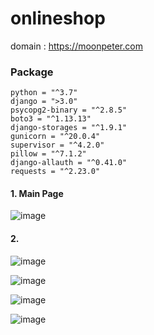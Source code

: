 # onlineshop

domain : https://moonpeter.com



### Package

```
python = "^3.7"
django = ">3.0"
psycopg2-binary = "^2.8.5"
boto3 = "^1.13.13"
django-storages = "^1.9.1"
gunicorn = "^20.0.4"
supervisor = "^4.2.0"
pillow = "^7.1.2"
django-allauth = "^0.41.0"
requests = "^2.23.0"
```





#### 1. Main Page

![image](https://user-images.githubusercontent.com/57426244/83345086-04b37a80-a34a-11ea-84fe-e0655169354a.png)

#### 2. 



![image](https://user-images.githubusercontent.com/57426244/83344880-b3a28700-a347-11ea-9f83-d40aca22ffeb.png)





![image](https://user-images.githubusercontent.com/57426244/83344881-ba30fe80-a347-11ea-9c0c-afab7148bb6f.png)

![image](https://user-images.githubusercontent.com/57426244/83344885-c9b04780-a347-11ea-8918-b71c0ea7b92b.png)

![image](https://user-images.githubusercontent.com/57426244/83344887-d16fec00-a347-11ea-9d66-3975322d98e1.png)
